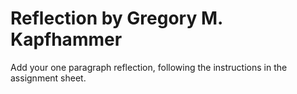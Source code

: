 # Reflection by Gregory M. Kapfhammer

Add your one paragraph reflection, following the instructions
in the assignment sheet.
